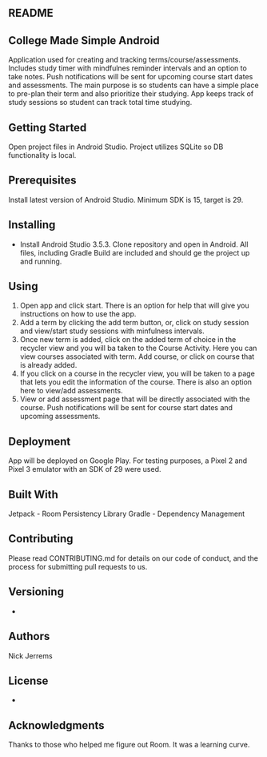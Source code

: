 ## README

## College Made Simple Android 

Application used for creating and tracking terms/course/assessments. Includes study timer with mindfulnes reminder intervals and an option to take notes. Push notifications will be sent for upcoming course start dates and assessments. The main purpose is so students can have a simple place to pre-plan their term and also prioritize their studying. App keeps track of study sessions so student can track total time studying.

## Getting Started
Open project files in Android Studio. Project utilizes SQLite so DB functionality is local.

## Prerequisites
Install latest version of Android Studio. Minimum SDK is 15, target is 29.

## Installing
- Install Android Studio 3.5.3. Clone repository and open in Android. All files, including Gradle Build are included and should ge the project up and running.

## Using
1. Open app and click start. There is an option for help that will give you instructions on how to use the app.
2. Add a term by clicking the add term button, or, click on study session and view/start study sessions with minfulness intervals.
3. Once new term is added, click on the added term of choice in the recycler view and you will ba taken to the Course Activity. Here you can view courses associated with term. Add course, or click on course that is already added.
4. If you click on a course in the recycler view, you will be taken to a page that lets you edit the information of the course. There is also an option here to view/add assessments.
5. View or add assessment page that will be directly associated with the course. Push notifications will be sent for course start dates and upcoming assessments.

## Deployment
App will be deployed on Google Play. For testing purposes, a Pixel 2 and Pixel 3 emulator with an SDK of 29 were used.


## Built With
Jetpack - Room Persistency Library
Gradle - Dependency Management

## Contributing
Please read CONTRIBUTING.md for details on our code of conduct, and the process for submitting pull requests to us.

## Versioning
*

## Authors
Nick Jerrems 


## License
*

## Acknowledgments
Thanks to those who helped me figure out Room. It was a learning curve.
